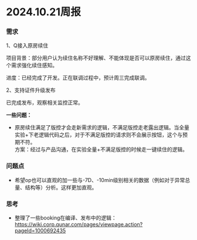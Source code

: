 # 2024.10.21周报

### 需求

1、Q接入原房续住

项目背景：部分用户认为续住名称不好理解、不能体现是否可以原房续住，通过这个需求强化续住感知。

进度：已经完成了开发。正在联调过程中，预计周三完成联调。

2、支持证件升级发布

已完成发布，观察相关监控正常。

**一些问题：**

* 原房续住满足了版控才会走新需求的逻辑，不满足版控走老露出逻辑。当全量实验+下老逻辑代码之后，对于不满足版控的请求则不会展示按钮，这个与预期不符。  
  方案：经过与产品沟通，在实验全量+不满足版控的时候走一键续住的逻辑。

### 问题点

* 希望op也可以直观的加一些与-7D、-10min级别相关的数据（例如对于异常总量、结构等）分析。这样更加直观。

### 思考

* 整理了一些booking在编译、发布中的逻辑：https://wiki.corp.qunar.com/pages/viewpage.action?pageId=1000692435
